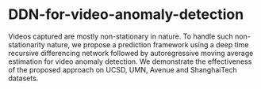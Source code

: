 # DDN-for-video-anomaly-detection

Videos captured are mostly non-stationary in nature. To handle such non-stationarity nature, we propose a prediction framework using a deep time recursive differencing network followed by autoregressive moving average estimation for video anomaly detection. We demonstrate the effectiveness of the proposed approach on UCSD, UMN, Avenue and ShanghaiTech datasets.
